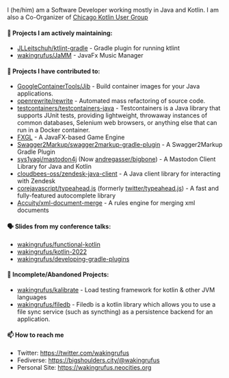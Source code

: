 I (he/him) am a Software Developer working mostly in Java and Kotlin.
I am also a Co-Organizer of [Chicago Kotlin User Group](https://github.com/chicagokotlin)

#### 🌱 Projects I am actively maintaining:

- [JLLeitschuh/ktlint-gradle](https://github.com/JLLeitschuh/ktlint-gradle) - Gradle plugin for running ktlint
- [wakingrufus/JaMM](https://github.com/wakingrufus/JaMM) - JavaFx Music Manager

#### 🔭 Projects I have contributed to:

- [GoogleContainerTools/Jib](https://github.com/GoogleContainerTools/jib) - Build container images for your Java applications.
- [openrewrite/rewrite](https://github.com/openrewrite/rewrite) - Automated mass refactoring of source code.
- [testcontainers/testcontainers-java](https://github.com/testcontainers/testcontainers-java) - Testcontainers is a Java library that supports JUnit tests, providing lightweight, throwaway instances of common databases, Selenium web browsers, or anything else that can run in a Docker container.
- [FXGL](https://github.com/AlmasB/FXGL) - A JavaFX-based Game Engine
- [Swagger2Markup/swagger2markup-gradle-plugin](https://github.com/Swagger2Markup/swagger2markup-gradle-plugin) - A Swagger2Markup Gradle Plugin
- [sys1yagi/mastodon4j](https://github.com/sys1yagi/mastodon4j) (Now [andregasser/bigbone](https://github.com/andregasser/bigbone)) - A Mastodon Client Library for Java and Kotlin
- [cloudbees-oss/zendesk-java-client](https://github.com/cloudbees-oss/zendesk-java-client) - A Java client library for interacting with Zendesk
- [corejavascript/typeahead.js](https://github.com/corejavascript/typeahead.js) (formerly [twitter/typeahead.js](https://github.com/twitter/typeahead.js)) - A fast and fully-featured autocomplete library
- [Accuity/xml-document-merge](https://github.com/Accuity/xml-document-merge) - A rules engine for merging xml documents

#### 🗣️ Slides from my conference talks:

- [wakingrufus/functional-kotlin](https://github.com/wakingrufus/functional-kotlin)
- [wakingrufus/kotlin-2022](https://github.com/wakingrufus/kotlin-2022)
- [wakingrufus/developing-gradle-plugins](https://github.com/wakingrufus/developing-gradle-plugins)

#### 🚧 Incomplete/Abandoned Projects:

- [wakingrufus/kalibrate](https://github.com/wakingrufus/kalibrate) - Load testing framework for kotlin &amp; other JVM languages
- [wakingrufus/filedb](https://github.com/wakingrufus/filedb) - Filedb is a kotlin library which allows you to use a file sync service (such as syncthing) as a persistence backend for an application.

#### 📫 How to reach me

- Twitter: https://twitter.com/wakingrufus
- Fediverse: https://bigshoulders.city/@wakingrufus
- Personal Site: https://wakingrufus.neocities.org

